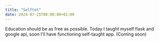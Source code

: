 ```yaml
---
title: "Selftot"
date: 2024-07-25T00:00:00+01:00
---
```


Education should be as free as possible. Today I taught myself flask and google api, soon I'll have functioning self-taught app. (Coming soon)

